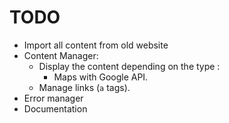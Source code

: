 # TODO

- Import all content from old website
- Content Manager:
  - Display the content depending on the type :
    - Maps with Google API.
  - Manage links (`a` tags).
- Error manager
- Documentation
